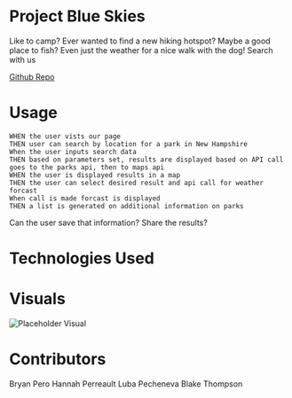 # Project Blue Skies

Like to camp?
Ever wanted to find a new hiking hotspot?
Maybe a good place to fish?
Even just the weather for a nice walk with the dog!
Search with us

[Github Repo](https://fleshborne.github.io/Project1/)

# Usage

```
WHEN the user vists our page
THEN user can search by location for a park in New Hampshire
When the user inputs search data
THEN based on parameters set, results are displayed based on API call goes to the parks api, then to maps api
WHEN the user is displayed results in a map
THEN the user can select desired result and api call for weather forcast
When call is made forcast is displayed
THEN a list is generated on additional information on parks
```

Can the user save that information?
Share the results?

# Technologies Used

# Visuals

![Placeholder Visual](https://gyazo.com/e8357ee3148f8a803cbc2952f020324a.png)

# Contributors

Bryan Pero
Hannah Perreault
Luba Pecheneva
Blake Thompson
